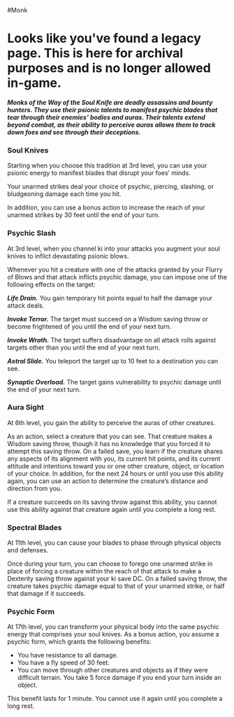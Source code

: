 #Monk
# Looks like you've found a legacy page. This is here for archival purposes and is no longer allowed in-game.

***Monks of the Way of the Soul Knife are deadly assassins and bounty hunters. They use their psionic talents to manifest psychic blades that tear through their enemies’ bodies and auras. Their talents extend beyond combat, as their ability to perceive auras allows them to track down foes and see through their deceptions.***

### Soul Knives
Starting when you choose this tradition at 3rd level, you can use your psionic energy to manifest blades that disrupt your foes’ minds.

Your unarmed strikes deal your choice of psychic, piercing, slashing, or bludgeoning damage each time you hit.

In addition, you can use a bonus action to increase the reach of your unarmed strikes by 30 feet until the end of your turn.

### Psychic Slash
At 3rd level, when you channel ki into your attacks you augment your soul knives to inflict devastating psionic blows.

Whenever you hit a creature with one of the attacks granted by your Flurry of Blows and that attack inflicts psychic damage, you can impose one of the following effects on the target:

***Life Drain.*** You gain temporary hit points equal to half the damage your attack deals.

***Invoke Terror.*** The target must succeed on a Wisdom saving throw or become frightened of you until the end of your next turn.

***Invoke Wrath.*** The target suffers disadvantage on all attack rolls against targets other than you until the end of your next turn.

***Astral Slide.*** You teleport the target up to 10 feet to a destination you can see.

***Synaptic Overload.*** The target gains vulnerability to psychic damage until the end of your next turn.

### Aura Sight
At 6th level, you gain the ability to perceive the auras of other creatures.

As an action, select a creature that you can see. That creature makes a Wisdom saving throw, though it has no knowledge that you forced it to attempt this saving throw. On a failed save, you learn if the creature shares any aspects of its alignment with you, its current hit points, and its current attitude and intentions toward you or one other creature, object, or location of your choice. In addition, for the next 24 hours or until you use this ability again, you can use an action to determine the creature’s distance and direction from you.

If a creature succeeds on its saving throw against this ability, you cannot use this ability against that creature again until you complete a long rest.

### Spectral Blades
At 11th level, you can cause your blades to phase through physical objects and defenses.

Once during your turn, you can choose to forego one unarmed strike in place of forcing a creature within the reach of that attack to make a Dexterity saving throw against your ki save DC. On a failed saving throw, the creature takes psychic damage equal to that of your unarmed strike, or half that damage if it succeeds.

### Psychic Form
At 17th level, you can transform your physical body into the same psychic energy that comprises your soul knives. As a bonus action, you assume a psychic form, which grants the following benefits:

- You have resistance to all damage.
- You have a fly speed of 30 feet.
- You can move through other creatures and objects as if they were difficult terrain. You take 5 force damage if you end your turn inside an object.

This benefit lasts for 1 minute. You cannot use it again until you complete a long rest.
